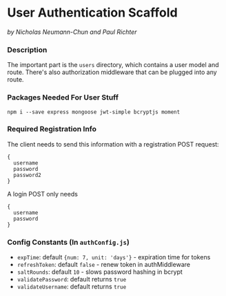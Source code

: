 # User Authentication Scaffold

_by Nicholas Neumann-Chun and Paul Richter_

### Description

The important part is the `users` directory, which contains a user model and route.  There's also authorization middleware that can be plugged into any route.

### Packages Needed For User Stuff

`npm i --save express mongoose jwt-simple bcryptjs moment`

### Required Registration Info

The client needs to send this information with a registration POST request:

```
{
  username
  password
  password2
}
```

A login POST only needs

```
{
  username
  password
}
```

### Config Constants (In `authConfig.js`)

- `expTime`: default `{num: 7, unit: 'days'}` - expiration time for tokens
- `refreshToken`: default `false` - renew token in authMiddleware
- `saltRounds`: default `10` - slows password hashing in bcrypt
- `validatePassword`: default returns `true`
- `validateUsername`: default returns `true`
